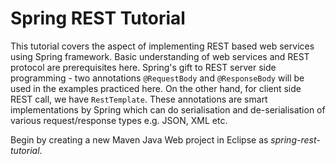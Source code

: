 # Spring REST Tutorial

This tutorial covers the aspect of implementing REST based web services using Spring framework. Basic understanding of web services and REST protocol are prerequisites here. Spring's gift to REST server side programming - two annotations `@RequestBody` and `@ResponseBody` will be used in the examples practiced here. On the other hand, for client side REST call, we have `RestTemplate`. These annotations are smart implementations by Spring which can do serialisation and de-serialisation of various request/response types e.g. JSON, XML etc.

Begin by creating a new Maven Java Web project in Eclipse as *spring-rest-tutorial*. 